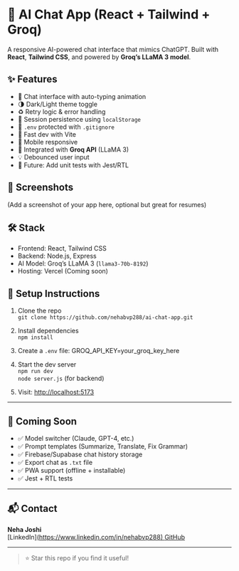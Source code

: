 # 🧠 AI Chat App (React + Tailwind + Groq)

A responsive AI-powered chat interface that mimics ChatGPT. Built with **React**, **Tailwind CSS**, and powered by **Groq’s LLaMA 3 model**.

## ✨ Features

- 🤖 Chat interface with auto-typing animation
- 🌗 Dark/Light theme toggle
- ♻️ Retry logic & error handling
- 💾 Session persistence using `localStorage`
- 📄 `.env` protected with `.gitignore`
- 🚀 Fast dev with Vite
- 📱 Mobile responsive
- 🧠 Integrated with **Groq API** (LLaMA 3)
- 💡 Debounced user input
- 🧪 Future: Add unit tests with Jest/RTL

## 📸 Screenshots

(Add a screenshot of your app here, optional but great for resumes)

## 🛠️ Stack

- Frontend: React, Tailwind CSS
- Backend: Node.js, Express
- AI Model: Groq’s LLaMA 3 (`llama3-70b-8192`)
- Hosting: Vercel (Coming soon)

## 🔧 Setup Instructions

1. Clone the repo  
   `git clone https://github.com/nehabvp288/ai-chat-app.git`

2. Install dependencies  
   `npm install`

3. Create a `.env` file:
   GROQ_API_KEY=your_groq_key_here

4. Start the dev server  
`npm run dev`  
`node server.js` (for backend)

5. Visit: [http://localhost:5173](http://localhost:5173)

---

## 🔮 Coming Soon

- ✅ Model switcher (Claude, GPT-4, etc.)
- ✅ Prompt templates (Summarize, Translate, Fix Grammar)
- ✅ Firebase/Supabase chat history storage
- ✅ Export chat as `.txt` file
- ✅ PWA support (offline + installable)
- ✅ Jest + RTL tests

---

## 📬 Contact

**Neha Joshi**  
[LinkedIn][(https://www.linkedin.com/in/nehabvp288) ](https://www.linkedin.com/in/neha-joshi-722b29257 ) 
[GitHub](https://github.com/nehabvp288)

---

> ⭐ Star this repo if you find it useful!

